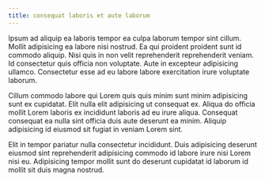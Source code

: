 ```yaml
---
title: consequat laboris et aute laborum
---
```


Ipsum ad aliquip ea laboris tempor ea culpa laborum tempor sint cillum. Mollit adipisicing ea labore nisi nostrud. Ea qui proident proident sunt id commodo aliquip. Nisi quis in non velit reprehenderit reprehenderit veniam. Id consectetur quis officia non voluptate. Aute in excepteur adipisicing ullamco. Consectetur esse ad eu labore labore exercitation irure voluptate laborum.

Cillum commodo labore qui Lorem quis quis minim sunt minim adipisicing sunt ex cupidatat. Elit nulla elit adipisicing ut consequat ex. Aliqua do officia mollit Lorem laboris ex incididunt laboris ad eu irure aliqua. Consequat consequat ea nulla sint officia duis aute deserunt ea minim. Aliquip adipisicing id eiusmod sit fugiat in veniam Lorem sint.

Elit in tempor pariatur nulla consectetur incididunt. Duis adipisicing deserunt eiusmod sint reprehenderit adipisicing commodo id labore irure nisi Lorem nisi eu. Adipisicing tempor mollit sunt do deserunt cupidatat id laborum id mollit sit duis magna nostrud.